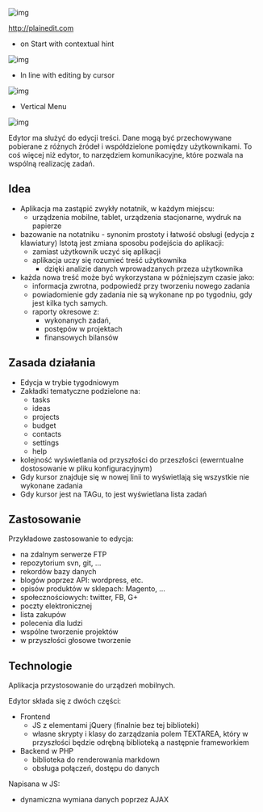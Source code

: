 ﻿![img](http://plainedit.com/img/Original_512.png)

http://plainedit.com

- on Start with contextual hint

![img](http://plainedit.com/img/plainedit_sport_400.png)



- In line with editing by cursor

![img](http://plainedit.com/img/plainedit_below_400.png)

- Vertical Menu

![img](http://plainedit.com/img/plainedit_sport_horiz_400.png)


Edytor ma służyć do edycji treści.
Dane mogą być przechowywane pobierane z różnych źródeł i współdzielone pomiędzy użytkownikami.
To coś więcej niż edytor, to narzędziem komunikacyjne, które pozwala na wspólną realizację zadań.

Idea
------------
- Aplikacja ma zastąpić zwykły notatnik, w każdym miejscu:
    - urządzenia mobilne, tablet, urządzenia stacjonarne, wydruk na papierze
- bazowanie na notatniku - synonim prostoty i łatwość obsługi (edycja z klawiatury)
Istotą jest zmiana sposobu podejścia do aplikacji:
    - zamiast użytkownik uczyć się aplikacji 
    - aplikacja uczy się rozumieć treść użytkownika 
        - dzięki analizie danych wprowadzanych przeza użytkownika
- każda nowa treść może być wykorzystana w późniejszym czasie jako:
    - informacja zwrotna, podpowiedź przy tworzeniu nowego zadania
    - powiadomienie gdy zadania nie są wykonane np po tygodniu, gdy jest kilka tych samych.
    - raporty okresowe z:
        - wykonanych zadań,
        - postępów w projektach
        - finansowych bilansów

Zasada działania
------------
- Edycja w trybie tygodniowym
- Zakładki tematyczne podzielone na:
    - tasks
    - ideas
    - projects
    - budget
    - contacts
    - settings
    - help
- kolejność wyświetlania od przyszłości do przeszłości (ewerntualne dostosowanie w pliku konfiguracyjnym)    
- Gdy kursor znajduje się w nowej linii to wyświetlają się wszystkie nie wykonane zadania
- Gdy kursor jest na TAGu, to jest wyświetlana lista zadań

 
Zastosowanie
------------
Przykładowe zastosowanie to edycja:
- na zdalnym serwerze FTP
- repozytorium svn, git, ...
- rekordów bazy danych
- blogów poprzez API: wordpress, etc.
- opisów produktów w sklepach: Magento, ...
- społecznościowych: twitter, FB, G+
- poczty elektronicznej
- lista zakupów
- polecenia dla ludzi
- wspólne tworzenie projektów
- w przyszłości głosowe tworzenie

Technologie
------------
Aplikacja przystosowanie do urządzeń mobilnych.

Edytor składa się z dwóch części:

- Frontend 
    - JS z elementami jQuery (finalnie bez tej biblioteki)
    - własne skrypty i klasy do zarządzania polem TEXTAREA, 
        który w przyszłości będzie odrębną biblioteką a następnie frameworkiem 
- Backend w PHP 
    - biblioteka do renderowania markdown
    - obsługa połączeń, dostępu do danych

Napisana w JS:
- dynamiczna wymiana danych poprzez AJAX



